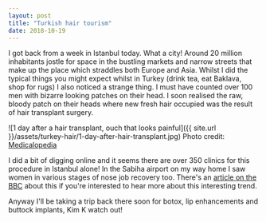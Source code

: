 ```yaml
---
layout: post
title: "Turkish hair tourism"
date: 2018-10-19
---
```


I got back from a week in Istanbul today. What a city! Around 20 million
inhabitants jostle for space in the bustling markets and narrow streets that
make up the place which straddles both Europe and Asia. Whilst I did the typical
things you might expect whilst in Turkey (drink tea, eat Baklava, shop for rugs)
I also noticed a strange thing. I must have counted over 100 men with bizarre
looking patches on their head. I soon realised the raw, bloody patch on their
heads where new fresh hair occupied was the result of hair transplant surgery.

![1 day after a hair transplant, ouch that looks painful]({{ site.url }}/assets/turkey-hair/1-day-after-hair-transplant.jpg)
Photo credit: [Medicalopedia](https://www.medicalopedia.org/)

I did a bit of digging online and it seems there are over 350 clinics for this
procedure in Istanbul alone! In the Sabiha airport on my way home I saw women
in various stages of nose job recovery too. There's an
[article on the BBC](https://www.bbc.co.uk/bbcthree/article/758f9f1f-e8b6-4a97-8046-b0888e610edd)
about this if you're interested to hear more about this interesting trend.

Anyway I'll be taking a trip back there soon for botox, lip enhancements and
buttock implants, Kim K watch out!
